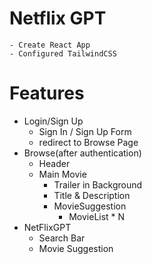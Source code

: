 # Netflix GPT

    - Create React App
    - Configured TailwindCSS

# Features

- Login/Sign Up
  - Sign In / Sign Up Form
  - redirect to Browse Page
- Browse(after authentication)
  - Header
  - Main Movie
    - Trailer in Background
    - Title & Description
    - MovieSuggestion
      - MovieList \* N
- NetFlixGPT
  - Search Bar
  - Movie Suggestion
